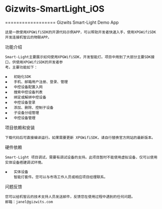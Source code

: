# Gizwits-SmartLight_iOS

==================
Gizwits Smart-Light Demo App

    这是一款使用XPGWifiSDK的开源代码示例APP，可以帮助开发者快速入手，使用XPGWifiSDK开发连接机智云的物联APP。


功能介绍

    Smart-Light主要展示如何使用XPGWifiSDK，开发智能灯。项目中用到了大部分主要SDK接口，供使用XPGWifiSDK的开发者参
    考。主要功能如下：

	▪	初始化SDK
	▪	手机、邮箱用户注册、登录、管理
	▪	中控设备配置入网
	▪	搜索中控设备列表
	▪	绑定或解绑中控设备
	▪	中控设备登录
    ▪	添加、删除、控制子设备
	▪	子设备分组管理
	▪	中控设备管理


项目依赖和安装

	下载代码后可直接编译运行。如果需要更新 XPGWifiSDK，请自行替换官方网站的最新版本。



硬件依赖

    Smart-Light 项目调试，需要有调试设备的支持。此项目暂时不能使用虚拟设备，仅可以使用实体设备搭建调试环境。

	▪	实体设备
        智能灯套件。您可以与市场工作人员或相应项目经理联系。

问题反馈

    您可以给机智云的技术支持人员发送邮件，反馈您在使用过程中遇到的任何问题。
    邮箱：janel@gizwits.com
